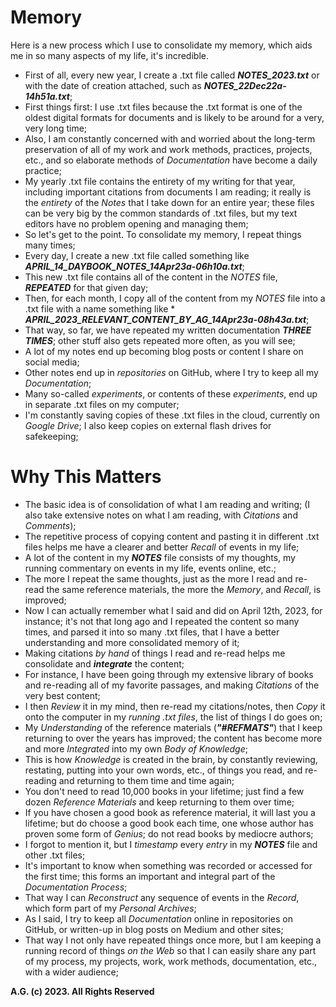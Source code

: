 # Memory

Here is a new process which I use to consolidate my memory, which aids me in so many aspects of my life, it's incredible.

* First of all, every new year, I create a .txt file called __*NOTES_2023.txt*__ or with the date of creation attached, such as __*NOTES_22Dec22a-14h51a.txt*__;
* First things first: I use .txt files because the .txt format is one of the oldest digital formats for documents and is likely to be around for a very, very long time;
* Also, I am constantly concerned with and worried about the long-term preservation of all of my work and work methods, practices, projects, etc., and so elaborate methods of *Documentation* have become a daily practice;
* My yearly .txt file contains the entirety of my writing for that year, including important citations from documents I am reading; it really is the *entirety* of the *Notes* that I take down for an entire year; these files can be very big by the common standards of .txt files, but my text editors have no problem opening and managing them;
* So let's get to the point. To consolidate my memory, I repeat things many times;
* Every day, I create a new .txt file called something like __*APRIL_14_DAYBOOK_NOTES_14Apr23a-06h10a.txt*__;
* This new .txt file contains all of the content in the *NOTES* file, __*REPEATED*__ for that given day;
* Then, for each month, I copy all of the content from my *NOTES* file into a .txt file with a name something like * __*APRIL_2023_RELEVANT_CONTENT_BY_AG_14Apr23a-08h43a.txt*__;
* That way, so far, we have repeated my written documentation __*THREE TIMES*__; other stuff also gets repeated more often, as you will see;
* A lot of my notes end up becoming blog posts or content I share on social media;
* Other notes end up in *repositories* on GitHub, where I try to keep all my *Documentation*;
* Many so-called *experiments*, or contents of these *experiments*, end up in separate .txt files on my computer;
* I'm constantly saving copies of these .txt files in the cloud, currently on *Google Drive*; I also keep copies on external flash drives for safekeeping;

# Why This Matters
* The basic idea is of consolidation of what I am reading and writing; (I also take extensive notes on what I am reading, with *Citations* and *Comments*);
* The repetitive process of copying content and pasting it in different .txt files helps me have a clearer and better *Recall* of events in my life;
* A lot of the content in my __*NOTES*__ file consists of my thoughts, my running commentary on events in my life, events online, etc.;
* The more I repeat the same thoughts, just as the more I read and re-read the same reference materials, the more the *Memory*, and *Recall*, is improved;
* Now I can actually remember what I said and did on April 12th, 2023, for instance; it's not that long ago and I repeated the content so many times, and parsed it into so many .txt files, that I have a better understanding and more consolidated memory of it;
* Making citations *by hand* of things I read and re-read helps me consolidate and __*integrate*__ the content;
* For instance, I have been going through my extensive library of books and re-reading all of my favorite passages, and making *Citations* of the very best content;
* I then *Review* it in my mind, then re-read my citations/notes, then *Copy* it onto the computer in my *running .txt files*, the list of things I do goes on;
* My *Understanding* of the reference materials (__*"#REFMATS"*__) that I keep returning to over the years has improved; the content has become more and more *Integrated* into my own *Body of Knowledge*;
* This is how *Knowledge* is created in the brain, by constantly reviewing, restating, putting into your own words, etc., of things you read, and re-reading and returning to them time and time again;
* You don't need to read 10,000 books in your lifetime; just find a few dozen *Reference Materials* and keep returning to them over time;
* If you have chosen a good book as reference material, it will last you a lifetime; but do choose a good book each time, one whose author has proven some form of *Genius*; do not read books by mediocre authors;
* I forgot to mention it, but I *timestamp* every *entry* in my __*NOTES*__ file and other .txt files;
* It's important to know when something was recorded or accessed for the first time; this forms an important and integral part of the *Documentation Process*;
* That way I can *Reconstruct* any sequence of events in the *Record*, which form part of my *Personal Archives*;
* As I said, I try to keep all *Documentation* online in repositories on GitHub, or written-up in blog posts on Medium and other sites;
* That way I not only have repeated things once more, but I am keeping a running record of things *on the Web* so that I can easily share any part of my process, my projects, work, work methods, documentation, etc., with a wider audience;

__A.G. (c) 2023. All Rights Reserved__
